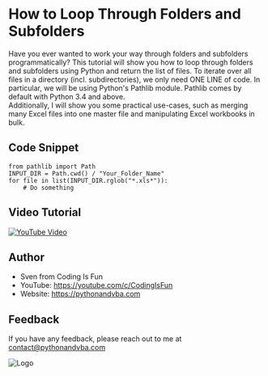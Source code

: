 
# How to Loop Through Folders and Subfolders

Have you ever wanted to work your way through folders and subfolders programmatically? This tutorial will show you how to loop through folders and subfolders using Python and return the list of files. To iterate over all files in a directory (incl. subdirectories), we only need ONE LINE of code. In particular, we will be using Python's Pathlib module. Pathlib comes by default with Python 3.4 and above.  
Additionally, I will show you some practical use-cases, such as merging many Excel files into one master file and manipulating Excel workbooks in bulk.

## Code Snippet

```
from pathlib import Path
INPUT_DIR = Path.cwd() / "Your_Folder_Name"
for file in list(INPUT_DIR.rglob("*.xls*")):
    # Do something
```


## Video Tutorial

[![YouTube Video](https://img.youtube.com/vi/w6-28jcr09Q/0.jpg)](https://youtu.be/w6-28jcr09Q)


## Author

- Sven from Coding Is Fun
- YouTube: https://youtube.com/c/CodingIsFun
- Website: https://pythonandvba.com


## Feedback

If you have any feedback, please reach out to me at contact@pythonandvba.com


![Logo](https://content.screencast.com/users/jubbel3/folders/Snagit/media/c42ea34b-4057-4754-96b0-e8e05c866afb/08.18.2021-19.56.png)


